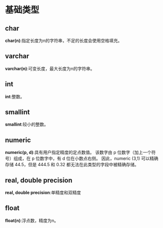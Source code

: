 # 基础类型

## char

**char(n)**:指定长度为n的字符串，不足的长度会使用空格填充。

## varchar

**varchar(n)**:可变长度，最大长度为n的字符串。

## int

**int**:整数。

## smallint

**smallint**:较小的整数。

## numeric

**numeric(p, d)**:具有用户指定精度的定点数值。
该数字由 p 位数字（加上一个符号）组成，在 p 位数字中，有 d 位在小数点右侧。
因此，numeric (3,1) 可以精确存储 44.5，但是 444.5 和 0.32 都无法在此类型的字段中被精确存储。

## real, double precision

**real, double precision**:单精度和双精度

## float

**float(n)**:浮点数，精度为n。